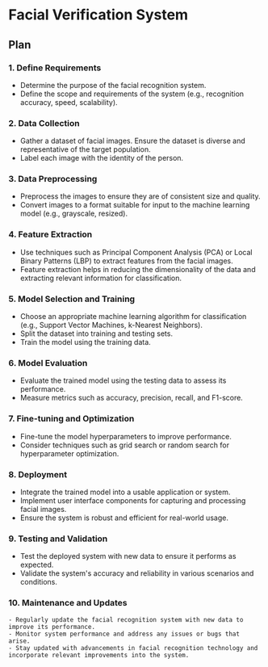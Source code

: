 # Facial Verification System


## Plan

### 1. Define Requirements
   - Determine the purpose of the facial recognition system.
   - Define the scope and requirements of the system (e.g., recognition accuracy, speed, scalability).

### 2. Data Collection
   - Gather a dataset of facial images. Ensure the dataset is diverse and representative of the target population.
   - Label each image with the identity of the person.

### 3. Data Preprocessing
   - Preprocess the images to ensure they are of consistent size and quality.
   - Convert images to a format suitable for input to the machine learning model (e.g., grayscale, resized).

### 4. Feature Extraction
   - Use techniques such as Principal Component Analysis (PCA) or Local Binary Patterns (LBP) to extract features from the facial images.
   - Feature extraction helps in reducing the dimensionality of the data and extracting relevant information for classification.

### 5. Model Selection and Training
   - Choose an appropriate machine learning algorithm for classification (e.g., Support Vector Machines, k-Nearest Neighbors).
   - Split the dataset into training and testing sets.
   - Train the model using the training data.

### 6. Model Evaluation
   - Evaluate the trained model using the testing data to assess its performance.
   - Measure metrics such as accuracy, precision, recall, and F1-score.

### 7. Fine-tuning and Optimization
   - Fine-tune the model hyperparameters to improve performance.
   - Consider techniques such as grid search or random search for hyperparameter optimization.

### 8. Deployment
   - Integrate the trained model into a usable application or system.
   - Implement user interface components for capturing and processing facial images.
   - Ensure the system is robust and efficient for real-world usage.

### 9. Testing and Validation
   - Test the deployed system with new data to ensure it performs as expected.
   - Validate the system's accuracy and reliability in various scenarios and conditions.

### 10. Maintenance and Updates
    - Regularly update the facial recognition system with new data to improve its performance.
    - Monitor system performance and address any issues or bugs that arise.
    - Stay updated with advancements in facial recognition technology and incorporate relevant improvements into the system.